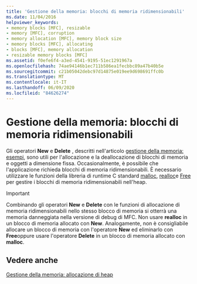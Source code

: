 ```yaml
---
title: 'Gestione della memoria: blocchi di memoria ridimensionabili'
ms.date: 11/04/2016
helpviewer_keywords:
- memory blocks [MFC], resizable
- memory [MFC], corruption
- memory allocation [MFC], memory block size
- memory blocks [MFC], allocating
- blocks [MFC], memory allocation
- resizable memory blocks [MFC]
ms.assetid: f0efe6f4-a3ed-4541-9195-51ec1291967a
ms.openlocfilehash: 74ae94146b1ec711b586ea1fecbbc89a47b40b5e
ms.sourcegitcommit: c21b05042debc97d14875e019ee9d698691ffc0b
ms.translationtype: MT
ms.contentlocale: it-IT
ms.lasthandoff: 06/09/2020
ms.locfileid: "84626274"
---
```

# <a name="memory-management-resizable-memory-blocks"></a>Gestione della memoria: blocchi di memoria ridimensionabili

Gli operatori **New** e **Delete** , descritti nell'articolo [gestione della memoria: esempi](memory-management-examples.md), sono utili per l'allocazione e la deallocazione di blocchi di memoria e oggetti a dimensione fissa. Occasionalmente, è possibile che l'applicazione richieda blocchi di memoria ridimensionabili. È necessario utilizzare le funzioni della libreria di runtime C standard [malloc](../c-runtime-library/reference/malloc.md), [realloc](../c-runtime-library/reference/realloc.md)e [Free](../c-runtime-library/reference/free.md) per gestire i blocchi di memoria ridimensionabili nell'heap.

> [!IMPORTANT]
> Combinando gli operatori **New** e **Delete** con le funzioni di allocazione di memoria ridimensionabili nello stesso blocco di memoria si otterrà una memoria danneggiata nella versione di debug di MFC. Non usare **realloc** in un blocco di memoria allocato con **New**. Analogamente, non è consigliabile allocare un blocco di memoria con l'operatore **New** ed eliminarlo con **Free**oppure usare l'operatore **Delete** in un blocco di memoria allocato con **malloc**.

## <a name="see-also"></a>Vedere anche

[Gestione della memoria: allocazione di heap](memory-management-heap-allocation.md)
